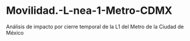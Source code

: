 # Movilidad.-L-nea-1-Metro-CDMX
Análisis de impacto por cierre temporal de la L1 del Metro de la Ciudad de México
